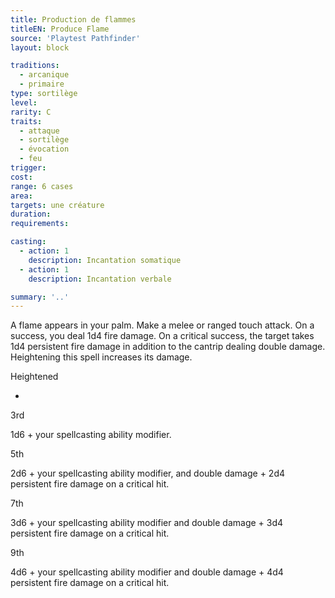 ```yaml
---
title: Production de flammes
titleEN: Produce Flame
source: 'Playtest Pathfinder'
layout: block

traditions:
  - arcanique
  - primaire
type: sortilège
level: 
rarity: C
traits:
  - attaque
  - sortilège
  - évocation
  - feu
trigger: 
cost: 
range: 6 cases
area: 
targets: une créature
duration: 
requirements: 

casting:
  - action: 1
    description: Incantation somatique
  - action: 1
    description: Incantation verbale

summary: '..'
---
```

A flame appears in your palm. Make a melee or ranged touch attack. On a success, you deal 1d4 fire damage. On a critical success, the target takes 1d4 persistent fire damage in addition to the cantrip dealing double damage. Heightening this spell increases its damage.

Heightened

-

3rd

1d6 + your spellcasting ability modifier.

5th

2d6 + your spellcasting ability modifier, and double damage + 2d4 persistent fire damage on a critical hit.

7th

3d6 + your spellcasting ability modifier and double damage + 3d4 persistent fire damage on a critical hit.

9th

4d6 + your spellcasting ability modifier and double damage + 4d4 persistent fire damage on a critical hit.